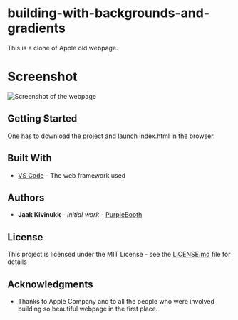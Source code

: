 # building-with-backgrounds-and-gradients

This is a clone of Apple old webpage.

# Screenshot

![Screenshot of the webpage](https://github.com/Jaakal/building-with-backgrounds-and-gradients/screenshot.jpg)

## Getting Started

One has to download the project and launch index.html in the browser.

## Built With

* [VS Code](https://code.visualstudio.com/) - The web framework used

## Authors

* **Jaak Kivinukk** - *Initial work* - [PurpleBooth](https://github.com/Jaakal)

## License

This project is licensed under the MIT License - see the [LICENSE.md](LICENSE.md) file for details

## Acknowledgments

* Thanks to Apple Company and to all the people who were involved building so beautiful webpage in the first place.
